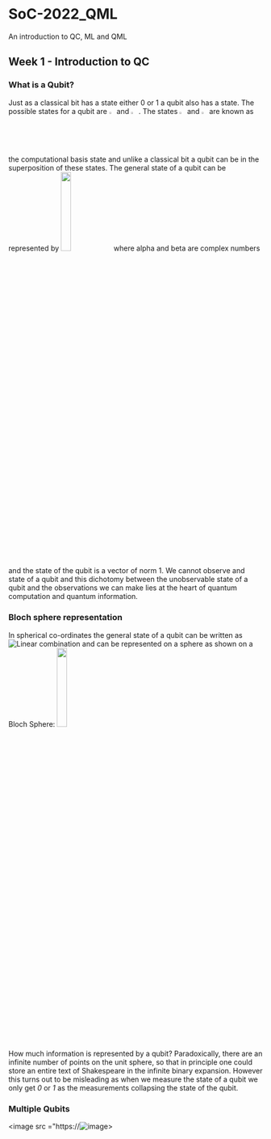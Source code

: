 # SoC-2022_QML
An introduction to QC, ML and QML

## Week 1 - Introduction to QC
### What is a Qubit?
Just as a classical bit has a state either 0 or 1 a qubit also has a state. The possible states for a qubit are  <img src="https://user-images.githubusercontent.com/95964330/164874781-7c8f5ff1-5a00-496c-8f3c-0c8a34f5fea6.png" width=2.2% height=2.2%> and <img src="https://user-images.githubusercontent.com/95964330/164912039-69f001dd-55f6-45e6-9c87-9f276af6081b.png" width=2.2% height=2.2%> . The states <img src="https://user-images.githubusercontent.com/95964330/164874781-7c8f5ff1-5a00-496c-8f3c-0c8a34f5fea6.png" width=2.2% height=2.2%> and <img src="https://user-images.githubusercontent.com/95964330/164912039-69f001dd-55f6-45e6-9c87-9f276af6081b.png" width=2.2% height=2.2%> are known as the computational basis state and unlike a classical bit a qubit can be in the superposition of these states. 
The general state of a qubit can be represented by <img src="https://user-images.githubusercontent.com/95964330/164874629-662d2bef-87f2-4040-998a-5c9d68ef021c.png" width=20% height=20%> where alpha and beta are complex numbers and the state of the qubit is a vector of norm 1. We cannot observe and state of a qubit and this dichotomy between the unobservable state of a qubit and the observations we can make lies at the heart of quantum computation and quantum information. 
### Bloch sphere representation
In spherical co-ordinates the general state of a qubit can be written as ![Linear combination](https://user-images.githubusercontent.com/95964330/164911312-21d86906-97e0-4f2c-af14-f1f528ef83e5.png)
and can be represented on a sphere as shown on a Bloch Sphere:
<img src="https://user-images.githubusercontent.com/95964330/164911401-18eaa4fc-23b2-4623-a6f0-2630dfee2f4b.png" width=20% height=20%>

How much information is represented by a qubit? Paradoxically, there are an infinite number of points on the unit sphere, so that in principle one could store an entire text of Shakespeare in the infinite binary expansion. However this turns out to be misleading as when we measure the state of a qubit we only get _0_ or _1_ as the measurements collapsing the state of the qubit. 

### Multiple Qubits
 <image src ="https://![image](https://user-images.githubusercontent.com/103634390/170633366-000036f3-8aff-4f0a-a98f-7f3b43c7212b.png)>

